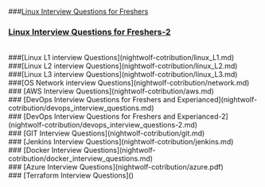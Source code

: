 ###[Linux Interview Questions for Freshers](nightwolf-cotribution/linux_basic.md)
<br>
### [Linux Interview Questions for Freshers-2](nightwolf-cotribution/linux_interview_questions_for_freshers.md)
<br>
###[Linux L1 interview Questions](nightwolf-cotribution/linux_L1.md)
<br>
###[Linux L2 interview Questions](nightwolf-cotribution/linux_L2.md)
<br>
###[Linux L3 interview Questions](nightwolf-cotribution/linux_L3.md)
</br>
###[OS Network interview Questions](nightwolf-cotribution/network.md)
<br>
### [AWS Interview Questions](nightwolf-cotribution/aws.md)
<br>
### [DevOps Interview Questions for Freshers and Experianced](nightwolf-cotribution/devops_interview_questions.md)
<br>
### [DevOps Interview Questions for Freshers and Experianced-2](nightwolf-cotribution/devops_interview_questions-2.md)
<br>
### [GIT Interview Questions](nightwolf-cotribution/git.md)
<br>
### [Jenkins Interview Questions](nightwolf-cotribution/jenkins.md)
<br>
### [Docker Interview Questions](nightwolf-cotribution/docker_interview_questions.md)
<br>
### [Azure Interview Questions](nightwolf-cotribution/azure.pdf)
<br>
### [Terraform Interview Questions]()

